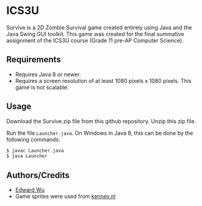 # ICS3U
Survive is a 2D Zombie Survival game created entirely using Java and the Java Swing GUI toolkit. This game was created for the final summative assignment of the ICS3U course (Grade 11 pre-AP Computer Science).

## Requirements
- Requires Java 8 or newer.
- Requires a screen resolution of at least 1080 pixels x 1080 pixels. This game is not scalable.

## Usage
Download the Survive.zip file from this github repository. Unzip this zip file.

Run the file `Launcher.java`. On Windows in Java 8, this can be done by the following commands:
```sh
$ javac Launcher.java
$ java Launcher
```

## Authors/Credits
- [Edward Wu](https://github.com/edwu0029)
- Game sprites were used from [kenney.nl](https://www.kenney.nl/)
